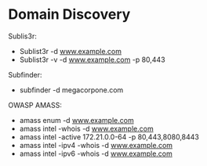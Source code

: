 # Domain Discovery

Sublis3r:

- Sublist3r -d www.example.com
- Sublist3r -v -d www.example.com -p 80,443

Subfinder: 
- subfinder -d megacorpone.com

OWASP AMASS: 

- amass enum -d www.example.com
- amass intel -whois -d www.example.com
- amass intel -active 172.21.0.0-64 -p 80,443,8080,8443
- amass intel -ipv4 -whois -d www.example.com
- amass intel -ipv6 -whois -d www.example.com
